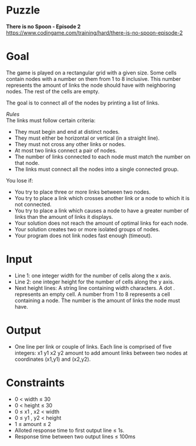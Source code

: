 # Puzzle
**There is no Spoon - Episode 2** https://www.codingame.com/training/hard/there-is-no-spoon-episode-2

# Goal
The game is played on a rectangular grid with a given size. Some cells contain nodes with a number on them from 1 to 8 inclusive. This number represents the amount of links the node should have with neighboring nodes. The rest of the cells are empty.

The goal is to connect all of the nodes by printing a list of links.

*Rules*  
The links must follow certain criteria:
* They must begin and end at distinct nodes.
* They must either be horizontal or vertical (in a straight line).
* They must not cross any other links or nodes.
* At most two links connect a pair of nodes.
* The number of links connected to each node must match the number on that node.
* The links must connect all the nodes into a single connected group.

You lose if:
* You try to place three or more links between two nodes.
* You try to place a link which crosses another link or a node to which it is not connected.
* You try to place a link which causes a node to have a greater number of links than the amount of links it displays.
* Your solution does not reach the amount of optimal links for each node.
* Your solution creates two or more isolated groups of nodes.
* Your program does not link nodes fast enough (timeout).

# Input
* Line 1: one integer width for the number of cells along the x axis.
* Line 2: one integer height for the number of cells along the y axis.
* Next height lines: A string line containing width characters. A dot . represents an empty cell. A number from 1 to 8 represents a cell containing a node. The number is the amount of links the node must have.

# Output
* One line per link or couple of links. Each line is comprised of five integers: x1 y1 x2 y2 amount to add amount links between two nodes at coordinates (x1,y1) and (x2,y2).

# Constraints
* 0 < width ≤ 30
* 0 < height ≤ 30
* 0 ≤ x1 , x2 < width
* 0 ≤ y1 , y2 < height
* 1 ≤ amount ≤ 2
* Alloted response time to first output line ≤ 1s.
* Response time between two output lines ≤ 100ms
